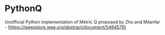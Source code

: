 # PythonQ

Unofficial Python implementation of Metric Q proposed by Zhu and Milanfar - [https://ieeexplore.ieee.org/abstract/document/5484579]
